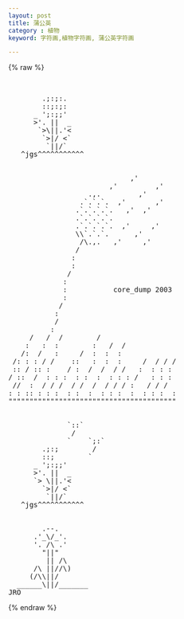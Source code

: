 ```yaml
---
layout: post
title: 蒲公英
category : 植物
keyword: 字符画,植物字符画, 蒲公英字符画

---
```

{% raw %}
<pre>


        .;:;:.
        ::;:;:
      _ ';:;;'
      >'. ||  _
       `>\||.'<
        `>|/ <`
         `||/`
   ^jgs^^^^^^^^^^^


                             ,'
                        ,'         ,'
                   .,.         ,'
                 .`.`.`.  ,'       ,'
                .`.`.`.`.   ,'  ,'
                .`.`.`.`.
                .`.`.`.`.  ,'     ,'
                \\`.`.`.      ,'
                 /\.,.   ,'     ,'
                /
               :
               :
              /
             :
             :           core_dump 2003
             :
            /
           :
           /
          :
     /   /  /        /
    :   :  :        :   /  /
   /:  /   :     /  :  :  :
 /: : : / /    ::   :  :  :     /  / / /
 :: / :: :    / :  /  /  / /   :  : : :
/ ::  /  : : :  : :  :  : : : /   : : :
 //  :  / / /  / /  /  / / / :   / / /
: : :: : : :  : :  :  : : :  :  : : :  :
""""""""""""""""""""""""""""""""""""""""


              `::`
               /
              `    `;:`
        .;:;        /
        ::;        `
      _ ';:;;'
      >'. ||  _
      `> \||.'<
        `>|/ <`
         `||/`
   ^jgs^^^^^^^^^^^


        .--.
      .'_\/_'.
      '. /\ .'
        "||"
         || /\
      /\ ||//\)
     (/\\||/
  ______\||/_______
JRO </pre>
{% endraw %}
